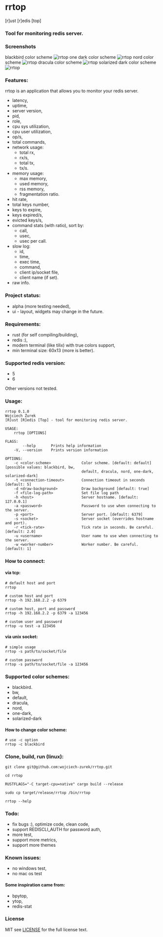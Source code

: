 # rrtop

[r]ust [r]edis [top]

### Tool for monitoring redis server.

### Screenshots

blackbird color scheme
![rrtop](shots/rrtop1.png "rrtop1")
one dark color scheme
![rrtop](shots/rrtop5.png "rrtop5")
nord color scheme
![rrtop](shots/rrtop2.png "rrtop2")
dracula color scheme
![rrtop](shots/rrtop3.png "rrtop3")
solarized dark color scheme
![rrtop](shots/rrtop4.png "rrtop4")

### Features:

rrtop is an application that allows you to monitor your redis server.

- latency,
- uptime,
- server version,
- pid,
- role,
- cpu sys utilization,
- cpu user utilization,
- op/s,
- total commands,
- network usage:
    - total rx,
    - rx/s,
    - total tx,
    - tx/s.
- memory usage:
    - max memory,
    - used memory,
    - rss memory,
    - fragmentation ratio.
- hit rate,
- total keys number,
- keys to expire,
- keys expired/s,
- evicted keys/s,
- command stats (with ratio), sort by:
    - call,
    - usec,
    - usec per call.
- slow log:
    - id,
    - time,
    - exec time,
    - command,
    - client ip/socket file,
    - client name (if set).
- raw info.

### Project status:

- alpha (more testing needed),
- ui - layout, widgets may change in the future.

### Requirements:

- rust (for self compiling/building),
- redis :),
- modern terminal (like tilix) with true colors support,
- min terminal size: 60x13 (more is better).

### Supported redis version:

- 5
- 6

Other versions not tested.

### Usage:

```fish
rrtop 0.1.0
Wojciech Żurek
[R]ust [R]edis [Top] - tool for monitoring redis server.

USAGE:
    rrtop [OPTIONS]

FLAGS:
        --help       Prints help information
    -V, --version    Prints version information

OPTIONS:
    -c <color-scheme>              Color scheme. [default: default] [possible values: blackbird, bw,
                                   default, dracula, nord, one-dark, solarized-dark]
    -t <connection-timeout>        Connection timeout in seconds [default: 5]
    -d <draw-background>           Draw background [default: true]
    -f <file-log-path>             Set file log path
    -h <host>                      Server hostname. [default: 127.0.0.1]
    -a <password>                  Password to use when connecting to the server.
    -p <port>                      Server port. [default: 6379]
    -s <socket>                    Server socket (overrides hostname and port).
    -r <tick-rate>                 Tick rate in seconds. Be careful. [default: 2.0]
    -u <username>                  User name to use when connecting to the server.
    -w <worker-number>             Worker number. Be careful. [default: 1]
```

### How to connect:

#### via tcp:

```fish
# default host and port
rrtop

# custom host and port
rrtop -h 192.168.2.2 -p 6379

# custom host, port and password
rrtop -h 192.168.2.2 -p 6379 -a 123456

# custom user and password
rrtop -u test -a 123456
```

#### via unix socket:

```
# simple usage
rrtop -s path/to/socket/file

# custom password
rrtop -s path/to/socket/file -a 123456
```

### Supported color schemes:

- blackbird.
- bw,
- default,
- dracula,
- nord,
- one-dark,
- solarized-dark

#### How to change color scheme:

```
# use -c option
rrtop -c blackbird
```

### Clone, build, run (linux):

```fish
git clone git@github.com:wojciech-zurek/rrtop.git

cd rrtop

RUSTFLAGS="-C target-cpu=native" cargo build --release

sudo cp target/release/rrtop /bin/rrtop

rrtop --help

```

### Todo:

- fix bugs :), optimize code, clean code,
- support REDISCLI_AUTH for password auth,
- more test,
- support more metrics,
- support more themes

### Known issues:

- no windows test,
- no mac os test

#### Some inspiration came from:

- bpytop,
- ytop,
- redis-stat

### License

MIT see [LICENSE][] for the full license text.

[LICENSE]: https://github.com/wojciech-zurek/rrtop/blob/master/LICENSE